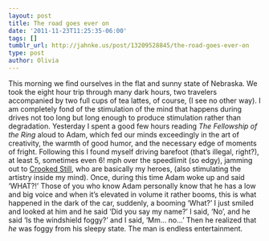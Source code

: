 ```yaml
---
layout: post
title: The road goes ever on
date: '2011-11-23T11:25:35-06:00'
tags: []
tumblr_url: http://jahnke.us/post/13209528845/the-road-goes-ever-on
type: post
author: Olivia
---
```


This morning we find ourselves in the flat and sunny state of Nebraska. We took the eight hour trip through many dark hours, two travelers accompanied by two full cups of tea lattes, of course, (I see no other way). I am completely fond of the stimulation of the mind that happens during drives not too long but long enough to produce stimulation rather than degradation. Yesterday I spent a good few hours reading *The Fellowship of the Ring* aloud to Adam, which fed our minds exceedingly in the art of creativity, the warmth of good humor, and the necessary edge of moments of fright. Following this I found myself driving barefoot (that’s illegal, right?), at least 5, sometimes even 6! mph over the speedlimit (so edgy), jamming out to [Crooked Still](http://www.somestrangecountry.com/), who are basically my heroes, (also stimulating the artistry inside my mind). Once, during this time Adam woke up and said ‘WHAT?!’ Those of you who know Adam personally know that he has a low and big voice and when it’s elevated in volume it rather booms, this is what happened in the dark of the car, suddenly, a booming ‘What?’ I just smiled and looked at him and he said ‘Did you say my name?’ I said, ‘No’, and he said ‘Is the windshield foggy?’ and I said, ‘Mm… no…’ Then he realized that *he* was foggy from his sleepy state. The man is endless entertainment. 
